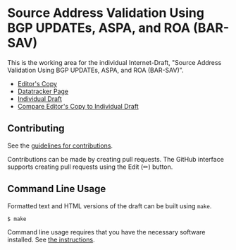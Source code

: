 # Source Address Validation Using BGP UPDATEs, ASPA, and ROA (BAR-SAV)

This is the working area for the individual Internet-Draft, "Source Address Validation Using BGP UPDATEs, ASPA, and ROA (BAR-SAV)".

* [Editor's Copy](https://igorlord.github.io/draft-sriram-sidrops-bar-sav/#go.draft-sriram-sidrops-bar-sav.html)
* [Datatracker Page](https://datatracker.ietf.org/doc/draft-sriram-sidrops-bar-sav)
* [Individual Draft](https://datatracker.ietf.org/doc/html/draft-sriram-sidrops-bar-sav)
* [Compare Editor's Copy to Individual Draft](https://igorlord.github.io/draft-sriram-sidrops-bar-sav/#go.draft-sriram-sidrops-bar-sav.diff)


## Contributing

See the
[guidelines for contributions](https://github.com/igorlord/draft-sriram-sidrops-bar-sav/blob/main/CONTRIBUTING.md).

Contributions can be made by creating pull requests.
The GitHub interface supports creating pull requests using the Edit (✏) button.


## Command Line Usage

Formatted text and HTML versions of the draft can be built using `make`.

```sh
$ make
```

Command line usage requires that you have the necessary software installed.  See
[the instructions](https://github.com/martinthomson/i-d-template/blob/main/doc/SETUP.md).

